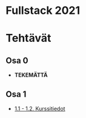 # Fullstack 2021

# Tehtävät

## Osa 0

* **TEKEMÄTTÄ**

## Osa 1

* [1.1 - 1.2. Kurssitiedot](/home/ari/ohjelmointi/fullstack2021/tehtavat/osa1/kurssitiedot) 